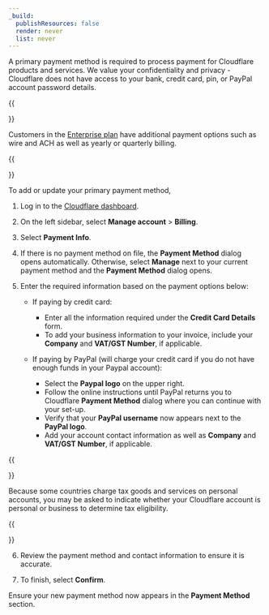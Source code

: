```yaml
---
_build:
  publishResources: false
  render: never
  list: never
---
```


A primary payment method is required to process payment for Cloudflare products and services. We value your confidentiality and privacy - Cloudflare does not have access to your bank, credit card, pin, or PayPal account password details.

{{<Aside type="note">}}

Customers in the [Enterprise plan](https://www.cloudflare.com/plans/enterprise/contact/) have additional payment options such as wire and ACH as well as yearly or quarterly billing.

{{</Aside>}}

To add or update your primary payment method,

1. Log in to the [Cloudflare dashboard](https://dash.cloudflare.com).

2. On the left sidebar, select **Manage account** > **Billing**.

3. Select **Payment Info**.

4. If there is no payment method on file, the **Payment Method** dialog opens automatically. Otherwise, select **Manage** next to your current payment method and the **Payment Method** dialog opens.

5. Enter the required information based on the payment options below:
    * If paying by credit card:
        * Enter all the information required under the **Credit Card Details** form.
        * To add your business information to your invoice, include your **Company** and **VAT/GST Number**, if applicable.

    * If paying by PayPal (will charge your credit card if you do not have enough funds in your Paypal account):
        * Select the **Paypal logo** on the upper right.
        * Follow the online instructions until PayPal returns you to Cloudflare **Payment Method** dialog where you can continue with your set-up.
        * Verify that your **PayPal username** now appears next to the **PayPal logo**.
        * Add your account contact information as well as **Company** and **VAT/GST Number**, if applicable.

{{<Aside type="note">}}

Because some countries charge tax goods and services on personal accounts, you may be asked to indicate whether your Cloudflare account is personal or business to determine tax eligibility.

{{</Aside>}}

6. Review the payment method and contact information to ensure it is accurate.

7. To finish, select **Confirm**.

Ensure your new payment method now appears in the **Payment Method** section.